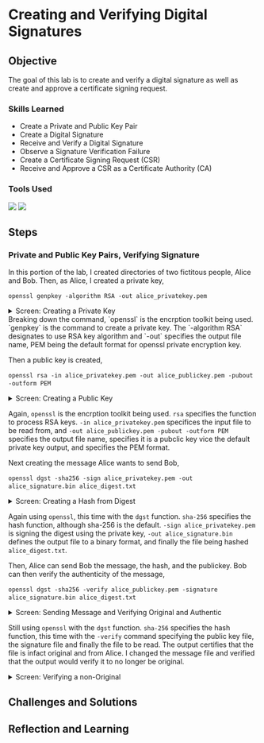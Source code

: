 # Creating and Verifying Digital Signatures

## Objective
The goal of this lab is to create and verify a digital signature as well as create and approve a certificate signing request.


### Skills Learned

- Create a Private and Public Key Pair
- Create a Digital Signature
- Receive and Verify a Digital Signature
- Observe a Signature Verification Failure
- Create a Certificate Signing Request (CSR)
- Receive and Approve a CSR as a Certificate Authority (CA)


### Tools Used
<div>
    <img src="https://img.shields.io/badge/-Alma%20Linux-082336?&style=for-the-badge&logo=AlmaLinux&logoColor=white" />
    <img src="https://img.shields.io/badge/-OpenSSL-999999?&style=for-the-badge&logo=OpenSSL&logoColor=white&logoWidth=40&logoSize=auto"/>
</div>


## Steps

### Private and Public Key Pairs, Verifying Signature

In this portion of the lab, I created directories of two fictitous people, Alice and Bob. Then, as Alice, I created a private key, 
```
openssl genpkey -algorithm RSA -out alice_privatekey.pem
```
<details>
    <summary>Screen: Creating a Private Key</summary>
        <img src="https://github.com/Jess-Rivera/Creating-and-Verifying-Digital-Signatures/blob/main/CRYPTOGRAPHY_create_private_key.PNG" />
</details>
Breaking down the command, `openssl` is the encrption toolkit being used. `genpkey` is the command to create a private key. The `-algorithm RSA` designates to use RSA key algorithm and `-out` specifies the output file name, PEM being the default format for openssl private encryption key.

Then a public key is created, 
```
openssl rsa -in alice_privatekey.pem -out alice_publickey.pem -pubout -outform PEM
```
<details>
    <summary>Screen: Creating a Public Key</summary>
        <img src="https://github.com/Jess-Rivera/Creating-and-Verifying-Digital-Signatures/blob/main/CRYPTOGRAPHY_create_public_key.PNG" />
</details>

Again, `openssl` is the encrption toolkit being used. `rsa` specifies the function to process RSA keys. `-in alice_privatekey.pem` specifices the input file to be read from, and `-out alice_publickey.pem -pubout -outform PEM` specifies the output file name, specifies it is a pubclic key vice the default private key output, and specifies the PEM format.  

Next creating the message Alice wants to send Bob,
```
openssl dgst -sha256 -sign alice_privatekey.pem -out alice_signature.bin alice_digest.txt
```
<details>
    <summary>Screen: Creating a Hash from Digest</summary>
        <img src="https://github.com/Jess-Rivera/Creating-and-Verifying-Digital-Signatures/blob/main/CRYPTOGRAPHY_create_hash_from_digest.PNG" />
</details>

Again using `openssl`, this time with the `dgst` function. `sha-256` specifies the hash function, although sha-256 is the default. `-sign alice_privatekey.pem` is signing the digest using the private key, `-out alice_signature.bin` defines the output file to a binary format, and finally the file being hashed `alice_digest.txt`.

Then, Alice can send Bob the message, the hash, and the publickey. Bob can then verify the authenticity of the message,
```
openssl dgst -sha256 -verify alice_publickey.pem -signature alice_signature.bin alice_digest.txt
```
<details>
    <summary>Screen: Sending Message and Verifying Original and Authentic</summary>
        <img src="https://github.com/Jess-Rivera/Creating-and-Verifying-Digital-Signatures/blob/main/CRYPTOGRAPHY_send_verify_digest.PNG" />
</details>

Still using `openssl` with the `dgst` function. `sha-256` specifies the hash function, this time with the `-verify` command specifying the public key file, the signature file and finally the file to be read. The output certifies that the file is infact original and from Alice. I changed the message file and verified that the output would verify it to no longer be original.
<details>
    <summary>Screen: Verifying a non-Original</summary>
        <img src="https://github.com/Jess-Rivera/Creating-and-Verifying-Digital-Signatures/blob/main/CRYPTOGRAPHY_change_dgst_verify.PNG" />
</details>





## Challenges and Solutions


## Reflection and Learning
